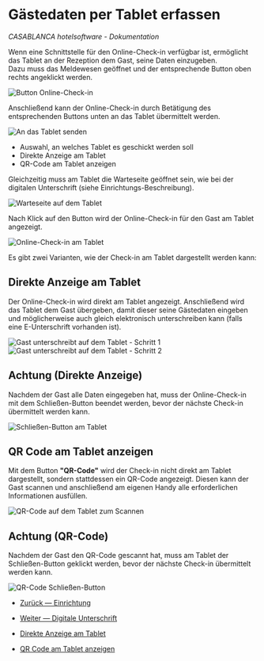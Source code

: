 # Gästedaten per Tablet erfassen

_CASABLANCA hotelsoftware - Dokumentation_

Wenn eine Schnittstelle für den Online-Check-in verfügbar ist, ermöglicht das Tablet an der Rezeption dem Gast, seine Daten einzugeben.  
Dazu muss das Meldewesen geöffnet und der entsprechende Button oben rechts angeklickt werden.  

![Button Online-Check-in](https://docs.casablanca.at/assets/images/button_check_in-0b79e7515dd5364764e3e06f7325428a.png)

Anschließend kann der Online-Check-in durch Betätigung des entsprechenden Buttons unten an das Tablet übermittelt werden.  

![An das Tablet senden](https://docs.casablanca.at/assets/images/an_e_display_senden-cb7a81388062c582dae38fc628551d6d.png)

* Auswahl, an welches Tablet es geschickt werden soll
* Direkte Anzeige am Tablet
* QR-Code am Tablet anzeigen

Gleichzeitig muss am Tablet die Warteseite geöffnet sein, wie bei der digitalen Unterschrift (siehe Einrichtungs-Beschreibung).  

![Warteseite auf dem Tablet](https://docs.casablanca.at/assets/images/warteseite-82bb52c72da63952a85359b5a6e789f9.png)

Nach Klick auf den Button wird der Online-Check-in für den Gast am Tablet angezeigt.  

![Online-Check-in am Tablet](https://docs.casablanca.at/assets/images/check_in_tablet-122679e14e418ac11ea940ae10f33ef1.png)

Es gibt zwei Varianten, wie der Check-in am Tablet dargestellt werden kann:

## Direkte Anzeige am Tablet

Der Online-Check-in wird direkt am Tablet angezeigt. Anschließend wird das Tablet dem Gast übergeben, damit dieser seine Gästedaten eingeben und möglicherweise auch gleich elektronisch unterschreiben kann (falls eine E-Unterschrift vorhanden ist).  

![Gast unterschreibt auf dem Tablet - Schritt 1](https://docs.casablanca.at/assets/images/unterschreiben1-2fc50ff16fdccc2581886af759c97f65.png)  
![Gast unterschreibt auf dem Tablet - Schritt 2](https://docs.casablanca.at/assets/images/unterschreiben2-697d8bc496b9d826df2b89b8006edb2d.png)

## Achtung (Direkte Anzeige)

Nachdem der Gast alle Daten eingegeben hat, muss der Online-Check-in mit dem Schließen-Button beendet werden, bevor der nächste Check-in übermittelt werden kann.  

![Schließen-Button am Tablet](https://docs.casablanca.at/assets/images/schließen-96cc109d4137ce8bacf97401438f2622.png)

## QR Code am Tablet anzeigen

Mit dem Button **"QR-Code"** wird der Check-in nicht direkt am Tablet dargestellt, sondern stattdessen ein QR-Code angezeigt. Diesen kann der Gast scannen und anschließend am eigenen Handy alle erforderlichen Informationen ausfüllen.  

![QR-Code auf dem Tablet zum Scannen](https://docs.casablanca.at/assets/images/qr_code_scannen-6b8ccb74e243443b9460d45729254853.png)

## Achtung (QR-Code)

Nachdem der Gast den QR-Code gescannt hat, muss am Tablet der Schließen-Button geklickt werden, bevor der nächste Check-in übermittelt werden kann.  

![QR-Code Schließen-Button](https://docs.casablanca.at/assets/images/qr_code_schließen-10630f2a043fb74e40337ed5832d4c22.png)

* [Zurück — Einrichtung](https://docs.casablanca.at/desktop/check_in/e_display/einrichtung)
* [Weiter — Digitale Unterschrift](https://docs.casablanca.at/desktop/check_in/e_display/e_unterschrift)

* [Direkte Anzeige am Tablet](https://docs.casablanca.at/desktop/check_in/e_display/pre_check_in/#direkte-anzeige-am-tablet)
* [QR Code am Tablet anzeigen](https://docs.casablanca.at/desktop/check_in/e_display/pre_check_in/#qr-code-am-tablet-anzeigen)